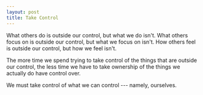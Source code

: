 ```yaml
---
layout: post
title: Take Control
---
```


What others do is outside our control, but what we do isn't. What others focus on is outside our control, but what we focus on isn't. How others feel is outside our control, but how we feel isn't.

The more time we spend trying to take control of the things that are outside our control, the less time we have to take ownership of the things we actually do have control over.

We must take control of what we can control --- namely, ourselves.